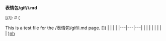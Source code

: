 **表情包/gif/i.md**

[//]: # (
        
This is a test file for the /表情包/gif/i.md page.
[](
|   |   |   |
|---|---|---|
|   |   |   |
|   |   |   |
)[nh](https://www.google.com/search?q=gif)
